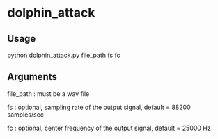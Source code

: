 # dolphin_attack

## Usage
python dolphin_attack.py file_path fs fc

## Arguments
file_path : must be a wav file

fs : optional, sampling rate of the output signal, default = 88200 samples/sec

fc : optional, center frequency of the output signal, default = 25000 Hz
